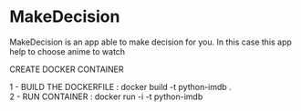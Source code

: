 # MakeDecision
MakeDecision is an app able to make decision for you. In this case this app help to choose anime to watch

CREATE  DOCKER CONTAINER 

1 - BUILD THE DOCKERFILE : docker build -t python-imdb .   
2 - RUN CONTAINER : docker run -i -t python-imdb
